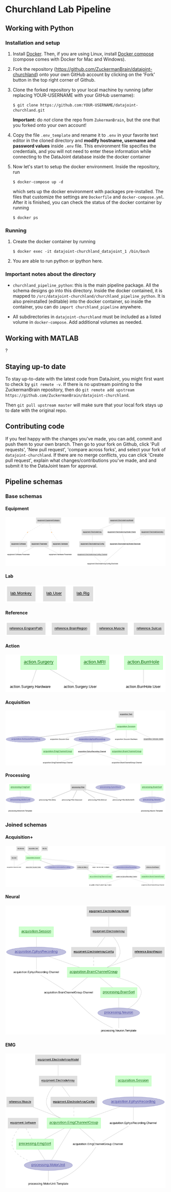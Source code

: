 # Churchland Lab Pipeline

## Working with Python

### Installation and setup

1. Install [Docker](https://docs.docker.com/get-docker/). Then, if you are using Linux, install [Docker compose](https://docs.docker.com/compose/install/) (compose comes with Docker for Mac and Windows).

2. Fork the repository (https://github.com/ZuckermanBrain/datajoint-churchland) onto your own GitHub account by clicking on the 'Fork' button in the top right corner of Github.

3. Clone the forked repository to your local machine by running (after replacing YOUR-USERNAME with your GitHub username):
    ```console
    $ git clone https://github.com:YOUR-USERNAME/datajoint-churchland.git
    ```
    __Important:__ do *not* clone the repo from `ZukermanBrain`, but the one that you forked onto your own account!

4. Copy the file `.env_template` and rename it to `.env` in your favorite text editor in the cloned directory and **modify hostname, username and password values** inside `.env` file. This environment file specifies the credentials, and you will not need to enter these information while connecting to the DataJoint database inside the docker container

5. Now let's start to setup the docker environment. Inside the repository, run 
    ```console
    $ docker-compose up -d
    ```
    which sets up the docker environment with packages pre-installed. The files that customize the settings are `Dockerfile` and `docker-compose.yml`. After it is finished, you can check the status of the docker container by running 
    ```console
    $ docker ps
    ```

### Running

1. Create the docker container by running 
    ```console
    $ docker exec -it datajoint-churchland_datajoint_1 /bin/bash
    ```

2. You are able to run python or ipython here.

### Important notes about the directory

- `churchland_pipeline_python`: this is the main pipeline package. All the schema designs go into this directory. Inside the docker contained, it is mapped to `/src/datajoint-churchland/churchland_pipeline_python`. It is also preinstalled (editable) into the docker container, so inside the container, you can do `import churchland_pipeline` anywhere.

- All subdirectories in `datajoint-churchland` must be included as a listed volume in `docker-compose`. Add additional volumes as needed.

## Working with MATLAB

?

## Staying up-to date

To stay up-to-date with the latest code from DataJoint, you might first want to check by `git remote -v`.
If there is no upstream pointing to the ZuckermanBrain repository, then do `git remote add upstream https://github.com/ZuckermanBrain/datajoint-churchland`.

Then `git pull upstream master` will make sure that your local fork stays up to date with the original repo.

## Contributing code

If you feel happy with the changes you've made, you can add, commit and push them to your own branch. Then go to your fork on Github, click 'Pull requests', 'New pull request', 'compare across forks', and select your fork of `datajoint-churchland`. If there are no merge conflicts, you can click 'Create pull request', explain what changes/contributions you've made, and and submit it to the DataJoint team for approval.

## Pipeline schemas

### Base schemas

#### Equipment
![equipment erd](images/equipment_erd.png)

#### Lab
![equipment erd](images/lab_erd.png)

#### Reference
![equipment erd](images/reference_erd.png)

#### Action
![equipment erd](images/action_erd.png)

#### Acquisition
![acquisition erd](images/acquisition_erd.png)

#### Processing
![acquisition erd](images/processing_erd.png)

### Joined schemas

#### Acquisition+
![acquisition erd](images/acquisition_plus_erd.png)

#### Neural
![neural erd](images/neural_erd.png)

#### EMG
![emg erd](images/emg_erd.png)